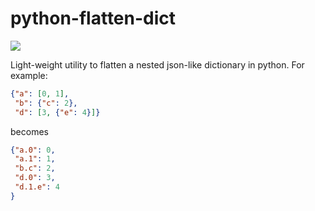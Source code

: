 # python-flatten-dict

![](https://github.com/jackdotwa/python-flatten-dict/workflows/pythonpackage/badge.svg)

Light-weight utility to flatten a nested json-like dictionary in python. For example:

```json
{"a": [0, 1],
 "b": {"c": 2},
 "d": [3, {"e": 4}]}
```
becomes

```json
{"a.0": 0,
 "a.1": 1,
 "b.c": 2,
 "d.0": 3,
 "d.1.e": 4
}
```
